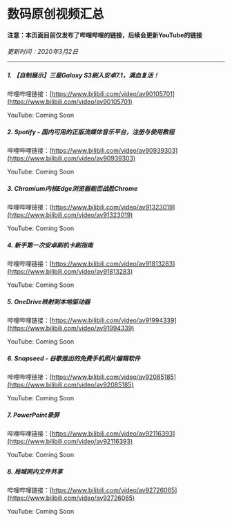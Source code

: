 # 数码原创视频汇总

#### 注意：本页面目前仅发布了哔哩哔哩的链接，后续会更新YouTube的链接

*更新时间：2020年3月2日*

------------

##### 1. 【自制展示】三星Galaxy S3刷入安卓7.1，满血复活！

哔哩哔哩链接：[https://www.bilibili.com/video/av90105701](https://www.bilibili.com/video/av90105701)

YouTube: Coming Soon

##### 2. Spotify - 国内可用的正版流媒体音乐平台，注册与使用教程

哔哩哔哩链接：[https://www.bilibili.com/video/av90939303](https://www.bilibili.com/video/av90939303)

YouTube: Coming Soon

##### 3. Chromium内核Edge浏览器能否战胜Chrome

哔哩哔哩链接：[https://www.bilibili.com/video/av91323019](https://www.bilibili.com/video/av91323019)

YouTube: Coming Soon

##### 4. 新手第一次安卓刷机卡刷指南

哔哩哔哩链接：[https://www.bilibili.com/video/av91813283](https://www.bilibili.com/video/av91813283)

YouTube: Coming Soon

##### 5. OneDrive映射到本地驱动器

哔哩哔哩链接：[https://www.bilibili.com/video/av91994339](https://www.bilibili.com/video/av91994339)

YouTube: Coming Soon

##### 6. Snapseed - 谷歌推出的免费手机照片编辑软件

哔哩哔哩链接：[https://www.bilibili.com/video/av92085185](https://www.bilibili.com/video/av92085185)

YouTube: Coming Soon

##### 7. PowerPoint录屏

哔哩哔哩链接：[https://www.bilibili.com/video/av92116393](https://www.bilibili.com/video/av92116393)

YouTube: Coming Soon

##### 8. 局域网内文件共享

哔哩哔哩链接：[https://www.bilibili.com/video/av92726065](https://www.bilibili.com/video/av92726065)

YouTube: Coming Soon